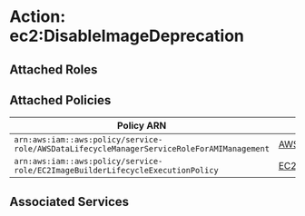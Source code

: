 # Action: ec2:DisableImageDeprecation

## Attached Roles

## Attached Policies

| Policy ARN | Policy Name |
|------------|-------------|
| `arn:aws:iam::aws:policy/service-role/AWSDataLifecycleManagerServiceRoleForAMIManagement` | [AWSDataLifecycleManagerServiceRoleForAMIManagement](../policies.md#awsdatalifecyclemanagerserviceroleforamimanagement) |
| `arn:aws:iam::aws:policy/service-role/EC2ImageBuilderLifecycleExecutionPolicy` | [EC2ImageBuilderLifecycleExecutionPolicy](../policies.md#ec2imagebuilderlifecycleexecutionpolicy) |

## Associated Services

